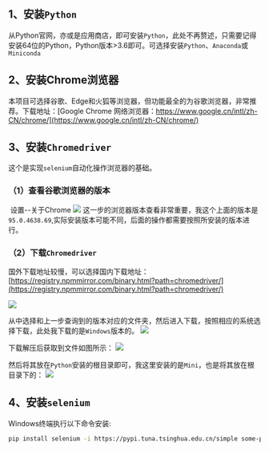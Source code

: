 ## 1、安装`Python`
​       从Python官网，亦或是应用商店，即可安装`Python`，此处不再赘述，只需要记得安装64位的Python，Python版本>3.6即可。可选择安装`Python`、`Anaconda`或`Miniconda`




## 2、安装Chrome浏览器
​    本项目可选择谷歌、Edge和火狐等浏览器，但功能最全的为谷歌浏览器，非常推荐。
​    下载地址：[Google Chrome 网络浏览器：https://www.google.cn/intl/zh-CN/chrome/](https://www.google.cn/intl/zh-CN/chrome/)




## 3、安装`Chromedriver`
这个是实现`selenium`自动化操作浏览器的基础。

 ### （1）查看谷歌浏览器的版本
​       设置--关于Chrome
![](http://doc.xjfyt.top/markdown_img/Pasted%20image%2020220701111706.png)
这一步的浏览器版本查看非常重要，我这个上面的版本是`95.0.4638.69`,实际安装版本可能不同，后面的操作都需要按照所安装的版本进行。


### （2）下载`Chromedriver`

 国外下载地址较慢，可以选择国内下载地址：[https://registry.npmmirror.com/binary.html?path=chromedriver/](https://registry.npmmirror.com/binary.html?path=chromedriver/)

![](http://doc.xjfyt.top/markdown_img/Pasted%20image%2020220701112643.png)

 从中选择和上一步查询到的版本对应的文件夹，然后进入下载，按照相应的系统选择下载，此处我下载的是`Windows`版本的。
 ![](http://doc.xjfyt.top/markdown_img/Pasted%20image%2020220701112354.png)


下载解压后获取到文件如图所示：
![](http://doc.xjfyt.top/markdown_img/Pasted%20image%2020220701112858.png)

然后将其放在`Python`安装的根目录即可，我这里安装的是`Mini`，也是将其放在根目录下的：
![](http://doc.xjfyt.top/markdown_img/Pasted%20image%2020220701113140.png)



## 4、安装`selenium`

Windows终端执行以下命令安装:

```bash
pip install selenium -i https://pypi.tuna.tsinghua.edu.cn/simple some-package
```

